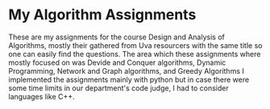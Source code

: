 # My Algorithm Assignments
These are my assignments for the course Design and Analysis of Algorithms, mostly their gathered from Uva resourcers with the same title so one can easily find
the questions. The area which these assignments where mostly focused on was Devide and Conquer algorithms, Dynamic Programming, Network and Graph algorithms, and Greedy Algorithms
I implemented the assignments mainly with python but in case there were some time limits in our department's code judge, I had to consider languages like C++. 
